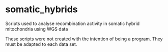 # somatic_hybrids
Scripts used to analyse recombination activity in somatic hybrid mitochondria using WGS data 

These scripts were not created with the intention of being a program. They must be adapted to each data set.
